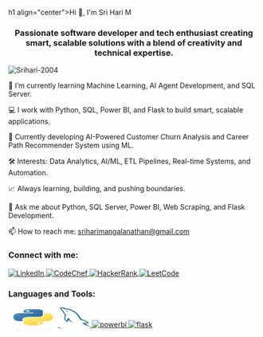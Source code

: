 h1 align="center">Hi 👋, I'm Sri Hari M</h1> <h3 align="center">Passionate software developer and tech enthusiast creating smart, scalable solutions with a blend of creativity and technical expertise.</h3> <p align="left"> <img src="https://komarev.com/ghpvc/?username=Srihari-2004&label=Profile%20views&color=0e75b6&style=flat" alt="Srihari-2004" /> </p>
🌱 I’m currently learning Machine Learning, AI Agent Development, and SQL Server.

💻 I work with Python, SQL, Power BI, and Flask to build smart, scalable applications.

🤖 Currently developing AI-Powered Customer Churn Analysis and Career Path Recommender System using ML.

🛠️ Interests: Data Analytics, AI/ML, ETL Pipelines, Real-time Systems, and Automation.

📈 Always learning, building, and pushing boundaries.

💬 Ask me about Python, SQL Server, Power BI, Web Scraping, and Flask Development.

📫 How to reach me: sriharimangalanathan@gmail.com

<h3 align="left">Connect with me:</h3> <p align="left"> <a href="https://www.linkedin.com/in/sri-hari-m/" target="blank"> <img align="center" src="https://raw.githubusercontent.com/rahuldkjain/github-profile-readme-generator/master/src/images/icons/Social/linked-in-alt.svg" alt="LinkedIn" height="30" width="40" /> </a> <a href="https://www.codechef.com/users/Srihari2004" target="blank"> <img align="center" src="https://cdn.jsdelivr.net/npm/simple-icons@3.1.0/icons/codechef.svg" alt="CodeChef" height="30" width="40" /> </a> <a href="https://www.hackerrank.com/Srihari2004" target="blank"> <img align="center" src="https://raw.githubusercontent.com/rahuldkjain/github-profile-readme-generator/master/src/images/icons/Social/hackerrank.svg" alt="HackerRank" height="30" width="40" /> </a> <a href="https://leetcode.com/Srihari2004/" target="blank"> <img align="center" src="https://raw.githubusercontent.com/rahuldkjain/github-profile-readme-generator/master/src/images/icons/Social/leet-code.svg" alt="LeetCode" height="30" width="40" /> </a> </p>
<h3 align="left">Languages and Tools:</h3> <p align="left"> <a href="https://www.python.org/" target="_blank" rel="noreferrer"> <img src="https://raw.githubusercontent.com/devicons/devicon/master/icons/python/python-original.svg" alt="python" width="100" height="40"/> </a> <a href="https://www.microsoft.com/en-us/sql-server/" target="_blank" rel="noreferrer"> <img src="https://raw.githubusercontent.com/devicons/devicon/master/icons/mysql/mysql-original.svg" alt="sql" width="60" height="40"/> </a> <a href="https://powerbi.microsoft.com/" target="_blank" rel="noreferrer"> <img src="https://download.logo.wine/logo/Power_BI/Power_BI-Logo.wine.png" alt="powerbi" width="100" height="40"/> </a> <a href="https://flask.palletsprojects.com/" target="_blank" rel="noreferrer"> <img src="https://www.vectorlogo.zone/logos/pocoo_flask/pocoo_flask-icon.svg" alt="flask" width="40" height="40"/> </a> </p>
